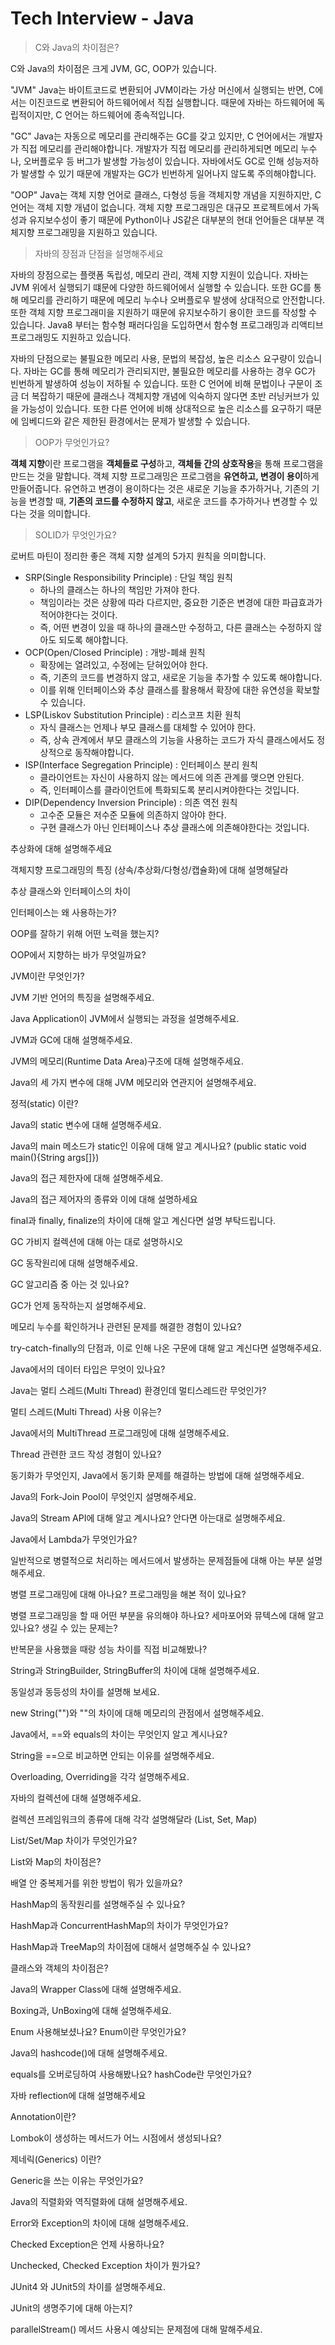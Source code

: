 # Tech Interview - Java

> C와 Java의 차이점은?

C와 Java의 차이점은 크게 JVM, GC, OOP가 있습니다.

"JVM"
Java는 바이트코드로 변환되어 JVM이라는 가상 머신에서 실행되는 반면, C에서는 이진코드로 변환되어 하드웨어에서 직접 실행합니다.
때문에 자바는 하드웨어에 독립적이지만, C 언어는 하드웨어에 종속적입니다.

"GC"
Java는 자동으로 메모리를 관리해주는 GC를 갖고 있지만, C 언어에서는 개발자가 직접 메모리를 관리해야합니다.
개발자가 직접 메모리를 관리하게되면 메모리 누수나, 오버플로우 등 버그가 발생할 가능성이 있습니다.
자바에서도 GC로 인해 성능저하가 발생할 수 있기 때문에 개발자는 GC가 빈번하게 일어나지 않도록 주의해야합니다.

"OOP"
Java는 객체 지향 언어로 클래스, 다형성 등을 객체지향 개념을 지원하지만, C 언어는 객체 지향 개념이 없습니다.
객체 지향 프로그래밍은 대규모 프로젝트에서 가독성과 유지보수성이 좋기 때문에 Python이나 JS같은 대부분의 현대 언어들은 대부분 객체지향 프로그래밍을 지원하고 있습니다.

> 자바의 장점과 단점을 설명해주세요

자바의 장점으로는 플랫폼 독립성, 메모리 관리, 객체 지향 지원이 있습니다.
자바는 JVM 위에서 실행되기 떄문에 다양한 하드웨어에서 실행할 수 있습니다. 또한 GC를 통해 메모리를 관리하기 때문에 메모리 누수나 오버플로우 발생에 상대적으로 안전합니다. 또한 객체 지향 프로그래미을 지원하기 때문에 유지보수하기 용이한 코드를 작성할 수 있습니다. Java8 부터는 함수형 패러다임을 도입하면서 함수형 프로그래밍과 리액티브 프로그래밍도 지원하고 있습니다.

자바의 단점으로는 불필요한 메모리 사용, 문법의 복잡성, 높은 리소스 요구량이 있습니다.
자바는 GC를 통해 메모리가 관리되지만, 불필요한 메모리를 사용하는 경우 GC가 빈번하게 발생하여 성능이 저하될 수 있습니다. 또한 C 언어에 비해 문법이나 구문이 조금 더 복잡하기 때문에 클래스나 객체지향 개념에 익숙하지 않다면 초반 러닝커브가 있을 가능성이 있습니다. 또한 다른 언어에 비해 상대적으로 높은 리소스를 요구하기 때문에 임베디드와 같은 제한된 환경에서는 문제가 발생할 수 있습니다.

> OOP가 무엇인가요?

**객체 지향**이란 프로그램을 **객체들로 구성**하고, **객체들 간의 상호작용**을 통해 프로그램을 만드는 것을 말합니다.
객체 지향 프로그래밍은 프로그램을 **유연하고, 변경이 용이**하게 만들어줍니다.
유연하고 변경이 용이하다는 것은 새로운 기능을 추가하거나, 기존의 기능을 변경할 때,
**기존의 코드를 수정하지 않고**, 새로운 코드를 추가하거나 변경할 수 있다는 것을 의미합니다.

> SOLID가 무엇인가요?

로버트 마틴이 정리한 좋은 객체 지향 설계의 5가지 원칙을 의미합니다.
- SRP(Single Responsibility Principle) : 단일 책임 원칙
  - 하나의 클래스는 하나의 책임만 가져야 한다.
  - 책임이라는 것은 상황에 따라 다르지만, 중요한 기준은 변경에 대한 파급효과가 적어야한다는 것이다.
  - 즉, 어떤 변경이 있을 때 하나의 클래스만 수정하고, 다른 클래스는 수정하지 않아도 되도록 해야합니다.
- OCP(Open/Closed Principle) : 개방-폐쇄 원칙
  - 확장에는 열려있고, 수정에는 닫혀있어야 한다.
  - 즉, 기존의 코드를 변경하지 않고, 새로운 기능을 추가할 수 있도록 해야합니다.
  - 이를 위해 인터페이스와 추상 클래스를 활용해서 확장에 대한 유연성을 확보할 수 있습니다. 
- LSP(Liskov Substitution Principle) : 리스코프 치환 원칙
  - 자식 클래스는 언제나 부모 클래스를 대체할 수 있어야 한다.
  - 즉, 상속 관계에서 부모 클래스의 기능을 사용하는 코드가 자식 클래스에서도 정상적으로 동작해야합니다.
- ISP(Interface Segregation Principle) : 인터페이스 분리 원칙
  - 클라이언트는 자신이 사용하지 않는 메서드에 의존 관계를 맺으면 안된다.
  - 즉, 인터페이스를 클라이언트에 특화되도록 분리시켜야한다는 것입니다.
- DIP(Dependency Inversion Principle) : 의존 역전 원칙
  - 고수준 모듈은 저수준 모듈에 의존하지 않아야 한다. 
  - 구현 클래스가 아닌 인터페이스나 추상 클래스에 의존해야한다는 것입니다.

추상화에 대해 설명해주세요

객체지향 프로그래밍의 특징 (상속/추상화/다형성/캡슐화)에 대해 설명해달라

추상 클래스와 인터페이스의 차이

인터페이스는 왜 사용하는가?

OOP를 잘하기 위해 어떤 노력을 했는지?

OOP에서 지향하는 바가 무엇일까요?

JVM이란 무엇인가?

JVM 기반 언어의 특징을 설명해주세요.

Java Application이 JVM에서 실행되는 과정을 설명해주세요.

JVM과 GC에 대해 설명해주세요.

JVM의 메모리(Runtime Data Area)구조에 대해 설명해주세요.

Java의 세 가지 변수에 대해 JVM 메모리와 연관지어 설명해주세요.

정적(static) 이란?

Java의 static 변수에 대해 설명해주세요.

Java의 main 메소드가 static인 이유에 대해 알고 계시나요? (public static void main(){String args[]})

Java의 접근 제한자에 대해 설명해주세요.

Java의 접근 제어자의 종류와 이에 대해 설명하세요

final과 finally, finalize의 차이에 대해 알고 계신다면 설명 부탁드립니다.

GC 가비지 컬렉션에 대해 아는 대로 설명하시오

GC 동작원리에 대해 설명해주세요.

GC 알고리즘 중 아는 것 있나요?

GC가 언제 동작하는지 설명해주세요.

메모리 누수를 확인하거나 관련된 문제를 해결한 경험이 있나요?

try-catch-finally의 단점과, 이로 인해 나온 구문에 대해 알고 계신다면 설명해주세요.

Java에서의 데이터 타입은 무엇이 있나요?

Java는 멀티 스레드(Multi Thread) 환경인데 멀티스레드란 무엇인가?

멀티 스레드(Multi Thread) 사용 이유는?

Java에서의 MultiThread 프로그래밍에 대해 설명해주세요.

Thread 관련한 코드 작성 경험이 있나요?

동기화가 무엇인지, Java에서 동기화 문제를 해결하는 방법에 대해 설명해주세요.

Java의 Fork-Join Pool이 무엇인지 설명해주세요.

Java의 Stream API에 대해 알고 계시나요? 안다면 아는대로 설명해주세요.

Java에서 Lambda가 무엇인가요?

일반적으로 병렬적으로 처리하는 메서드에서 발생하는 문제점들에 대해 아는 부분 설명해주세요.

병렬 프로그래밍에 대해 아나요? 프로그래밍을 해본 적이 있나요?

병렬 프로그래밍을 할 때 어떤 부분을 유의해야 하나요? 세마포어와 뮤텍스에 대해 알고 있나요? 생길 수 있는 문제는?

반복문을 사용했을 때랑 성능 차이를 직접 비교해봤나?

String과 StringBuilder, StringBuffer의 차이에 대해 설명해주세요.

동일성과 동등성의 차이를 설명해 보세요.

new String("")와 ""의 차이에 대해 메모리의 관점에서 설명해주세요.

Java에서, ==와 equals의 차이는 무엇인지 알고 계시나요?

String을 ==으로 비교하면 안되는 이유를 설명해주세요.

Overloading, Overriding을 각각 설명해주세요.

자바의 컬렉션에 대해 설명해주세요.

컬렉션 프레임워크의 종류에 대해 각각 설명해달라 (List, Set, Map)

List/Set/Map 차이가 무엇인가요?

List와 Map의 차이점은?

배열 안 중복제거를 위한 방법이 뭐가 있을까요?

HashMap의 동작원리를 설명해주실 수 있나요?

HashMap과 ConcurrentHashMap의 차이가 무엇인가요?

HashMap과 TreeMap의 차이점에 대해서 설명해주실 수 있나요?

클래스와 객체의 차이점은?

Java의 Wrapper Class에 대해 설명해주세요.

Boxing과, UnBoxing에 대해 설명해주세요.

Enum 사용해보셨나요? Enum이란 무엇인가요?

Java의 hashcode()에 대해 설명해주세요.

equals를 오버로딩하여 사용해봤나요? hashCode란 무엇인가요?

자바 reflection에 대해 설명해주세요

Annotation이란?

Lombok이 생성하는 메서드가 어느 시점에서 생성되나요?

제네릭(Generics) 이란?

Generic을 쓰는 이유는 무엇인가요?

Java의 직렬화와 역직렬화에 대해 설명해주세요.

Error와 Exception의 차이에 대해 설명해주세요.

Checked Exception은 언제 사용하나요?

Unchecked, Checked Exception 차이가 뭔가요?

JUnit4 와 JUnit5의 차이를 설명해주세요.

JUnit의 생명주기에 대해 아는지?

parallelStream() 메서드 사용시 예상되는 문제점에 대해 말해주세요.
